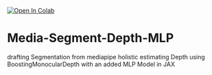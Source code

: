 [![Open In Colab](https://colab.research.google.com/assets/colab-badge.svg)](https://colab.research.google.com/github/1kaiser/Media-Segment-Depth-MLP/blob/main/Segmentation_Depth_MLP.ipynb)


# Media-Segment-Depth-MLP
drafting Segmentation from mediapipe holistic estimating Depth using BoostingMonocularDepth with an added MLP Model in JAX

